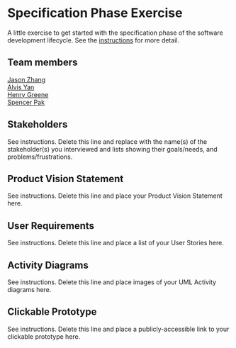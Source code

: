 # Specification Phase Exercise

A little exercise to get started with the specification phase of the software development lifecycle. See the [instructions](instructions.md) for more detail.

## Team members

[Jason Zhang](https://github.com/Jason-SL-Zhang)  
[Alvis Yan](https://github.com/AlvisYan2025)  
[Henry Greene](https://github.com/HenryGreene10)  
[Spencer Pak](https://github.com/SpencerWPak)  

## Stakeholders

See instructions. Delete this line and replace with the name(s) of the stakeholder(s) you interviewed and lists showing their goals/needs, and problems/frustrations.

## Product Vision Statement

See instructions. Delete this line and place your Product Vision Statement here.

## User Requirements

See instructions. Delete this line and place a list of your User Stories here.

## Activity Diagrams

See instructions. Delete this line and place images of your UML Activity diagrams here.

## Clickable Prototype

See instructions. Delete this line and place a publicly-accessible link to your clickable prototype here.
